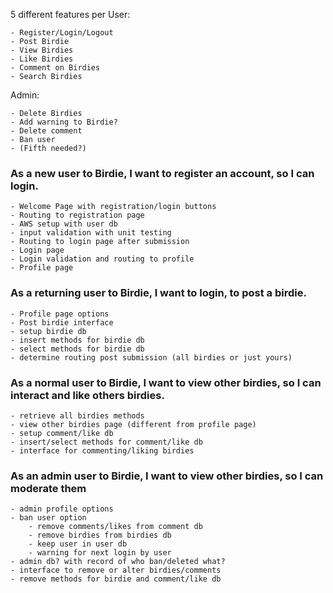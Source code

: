 5 different features per User:

    - Register/Login/Logout
    - Post Birdie
    - View Birdies
    - Like Birdies
    - Comment on Birdies
    - Search Birdies
Admin:

    - Delete Birdies
    - Add warning to Birdie?
    - Delete comment
    - Ban user
    - (Fifth needed?)

### As a new user to Birdie, I want to register an account, so I can login.

    - Welcome Page with registration/login buttons
    - Routing to registration page
    - AWS setup with user db
    - input validation with unit testing
    - Routing to login page after submission
    - Login page
    - Login validation and routing to profile
    - Profile page

### As a returning user to Birdie, I want to login, to post a birdie.

    - Profile page options
    - Post birdie interface
    - setup birdie db
    - insert methods for birdie db
    - select methods for birdie db
    - determine routing post submission (all birdies or just yours)


### As a normal user to Birdie, I want to view other birdies, so I can interact and like others birdies.

    - retrieve all birdies methods
    - view other birdies page (different from profile page)
    - setup comment/like db
    - insert/select methods for comment/like db
    - interface for commenting/liking birdies

### As an admin user to Birdie, I want to view other birdies, so I can moderate them

    - admin profile options
    - ban user option
        - remove comments/likes from comment db
        - remove birdies from birdies db
        - keep user in user db
        - warning for next login by user
    - admin db? with record of who ban/deleted what?
    - interface to remove or alter birdies/comments
    - remove methods for birdie and comment/like db

